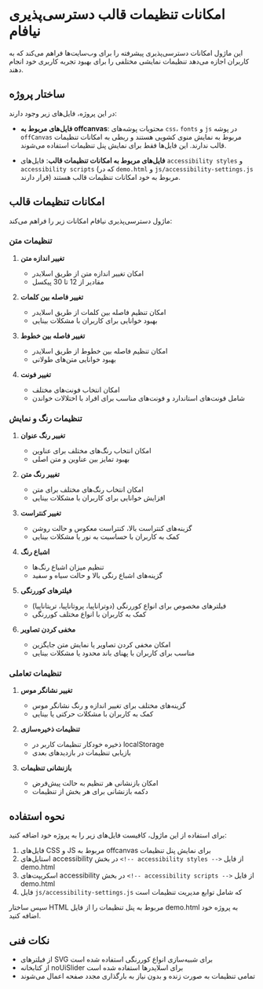 # امکانات تنظیمات قالب دسترسی‌پذیری نیافام

این ماژول امکانات دسترسی‌پذیری پیشرفته را برای وب‌سایت‌ها فراهم می‌کند که به کاربران اجازه می‌دهد تنظیمات نمایشی مختلفی را برای بهبود تجربه کاربری خود انجام دهند.

## ساختار پروژه

در این پروژه، فایل‌های زیر وجود دارند:

- **فایل‌های مربوط به offcanvas**: محتویات پوشه‌های `css`، `fonts` و `js` در پوشه `offCanvas` مربوط به نمایش منوی کشویی هستند و ربطی به امکانات تنظیمات قالب ندارند. این فایل‌ها فقط برای نمایش پنل تنظیمات استفاده می‌شوند.

- **فایل‌های مربوط به امکانات تنظیمات قالب**: فایل‌های `accessibility styles` و `accessibility scripts` (که در `demo.html` و `js/accessibility-settings.js` قرار دارند) مربوط به خود امکانات تنظیمات قالب هستند.

## امکانات تنظیمات قالب

ماژول دسترسی‌پذیری نیافام امکانات زیر را فراهم می‌کند:

### تنظیمات متن

1. **تغییر اندازه متن**
   - امکان تغییر اندازه متن از طریق اسلایدر
   - مقادیر از 12 تا 30 پیکسل

2. **تغییر فاصله بین کلمات**
   - امکان تنظیم فاصله بین کلمات از طریق اسلایدر
   - بهبود خوانایی برای کاربران با مشکلات بینایی

3. **تغییر فاصله بین خطوط**
   - امکان تنظیم فاصله بین خطوط از طریق اسلایدر
   - بهبود خوانایی متن‌های طولانی

4. **تغییر فونت**
   - امکان انتخاب فونت‌های مختلف
   - شامل فونت‌های استاندارد و فونت‌های مناسب برای افراد با اختلالات خواندن

### تنظیمات رنگ و نمایش

1. **تغییر رنگ عنوان**
   - امکان انتخاب رنگ‌های مختلف برای عناوین
   - بهبود تمایز بین عناوین و متن اصلی

2. **تغییر رنگ متن**
   - امکان انتخاب رنگ‌های مختلف برای متن
   - افزایش خوانایی برای کاربران با مشکلات بینایی

3. **تغییر کنتراست**
   - گزینه‌های کنتراست بالا، کنتراست معکوس و حالت روشن
   - کمک به کاربران با حساسیت به نور یا مشکلات بینایی

4. **اشباع رنگ**
   - تنظیم میزان اشباع رنگ‌ها
   - گزینه‌های اشباع رنگی بالا و حالت سیاه و سفید

5. **فیلترهای کوررنگی**
   - فیلترهای مخصوص برای انواع کوررنگی (دوتراناپیا، پروتاناپیا، تریتاناپیا)
   - کمک به کاربران با انواع مختلف کوررنگی

6. **مخفی کردن تصاویر**
   - امکان مخفی کردن تصاویر یا نمایش متن جایگزین
   - مناسب برای کاربران با پهنای باند محدود یا مشکلات بینایی

### تنظیمات تعاملی

1. **تغییر نشانگر موس**
   - گزینه‌های مختلف برای تغییر اندازه و رنگ نشانگر موس
   - کمک به کاربران با مشکلات حرکتی یا بینایی

2. **تنظیمات ذخیره‌سازی**
   - ذخیره خودکار تنظیمات کاربر در localStorage
   - بازیابی تنظیمات در بازدیدهای بعدی

3. **بازنشانی تنظیمات**
   - امکان بازنشانی هر تنظیم به حالت پیش‌فرض
   - دکمه بازنشانی برای هر بخش از تنظیمات

## نحوه استفاده

برای استفاده از این ماژول، کافیست فایل‌های زیر را به پروژه خود اضافه کنید:

1. فایل‌های CSS و JS مربوط به offcanvas برای نمایش پنل تنظیمات
2. استایل‌های accessibility در بخش `<!-- accessibility styles -->` از فایل demo.html
3. اسکریپت‌های accessibility در بخش `<!-- accessibility scripts -->` از فایل demo.html
4. فایل `js/accessibility-settings.js` که شامل توابع مدیریت تنظیمات است

سپس ساختار HTML مربوط به پنل تنظیمات را از فایل demo.html به پروژه خود اضافه کنید.

## نکات فنی

- از فیلترهای SVG برای شبیه‌سازی انواع کوررنگی استفاده شده است
- از کتابخانه noUiSlider برای اسلایدرها استفاده شده است
- تمامی تنظیمات به صورت زنده و بدون نیاز به بارگذاری مجدد صفحه اعمال می‌شوند
